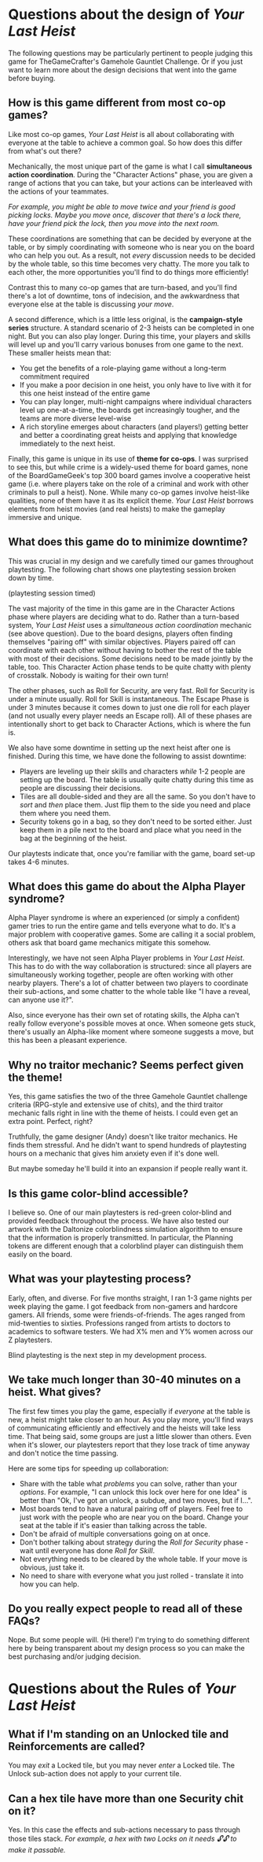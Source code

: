 
# Questions about the design of _Your Last Heist_

The following questions may be particularly pertinent to people judging this game for TheGameCrafter's Gamehole Gauntlet Challenge. Or if you just want to learn more about the design decisions that went into the game before buying.

## How is this game different from most co-op games?

Like most co-op games, _Your Last Heist_ is all about collaborating with everyone at the table to achieve a common goal. So how does this differ from what's out there?

Mechanically, the most unique part of the game is what I call **simultaneous action coordination**. During the "Character Actions" phase, you are given a range of actions that you can take, but your actions can be interleaved with the actions of your teammates.

_For example, you might be able to move twice and your friend is good picking locks. Maybe you move once, discover that there's a lock there, have your friend pick the lock, then you move into the next room._

These coordinations are something that can be decided by everyone at the table, or by simply coordinating with someone who is near you on the board who can help you out. As a result, not _every_ discussion needs to be decided by the whole table, so this time becomes very chatty. The more you talk to each other, the more opportunities you'll find to do things more efficiently!

Contrast this to many co-op games that are turn-based, and you'll find there's a lot of downtime, tons of indecision, and the awkwardness that everyone else at the table is discussing _your move_.

A second difference, which is a little less original, is the **campaign-style series** structure. A standard scenario of 2-3 heists can be completed in one night. But you can also play longer. During this time, your players and skills will level up and you'll carry various bonuses from one game to the next. These smaller heists mean that:
  * You get the benefits of a role-playing game without a long-term commitment required
  * If you make a poor decision in one heist, you only have to live with it for this one heist instead of the entire game
  * You can play longer, multi-night campaigns where individual characters level up one-at-a-time, the boards get increasingly tougher, and the teams are more diverse level-wise
  * A rich storyline emerges about characters (and players!) getting better and better a coordinating great heists and applying that knowledge immediately to the next heist.

Finally, this game is unique in its use of **theme for co-ops**. I was surprised to see this, but while crime is a widely-used theme for board games, none of the BoardGameGeek's top 300 board games involve a cooperative heist game (i.e. where players take on the role of a criminal and work with other criminals to pull a heist). None. While many co-op games involve heist-like qualities, none of them have it as its explicit theme. _Your Last Heist_ borrows elements from heist movies (and real heists) to make the gameplay immersive and unique.

## What does this game do to minimize downtime?

This was crucial in my design and we carefully timed our games throughout playtesting. The following chart shows one playtesting session broken down by time.

(playtesting session timed)

The vast majority of the time in this game are in the Character Actions phase where players are deciding what to do. Rather than a turn-based system, _Your Last Heist_ uses a *simultaneous action coordination* mechanic (see above question). Due to the board designs, players often finding themselves "pairing off" with similar objectives. Players paired off can coordinate with each other without having to bother the rest of the table with most of their decisions. Some decisions need to be made jointly by the table, too. This Character Action phase tends to be quite chatty with plenty of crosstalk. Nobody is waiting for their own turn!

The other phases, such as Roll for Security, are very fast. Roll for Security is under a minute usually. Roll for Skill is instantaneous. The Escape Phase is under 3 minutes because it comes down to just one die roll for each player (and not usually every player needs an Escape roll). All of these phases are intentionally short to get back to Character Actions, which is where the fun is.

We also have some downtime in setting up the next heist after one is finished. During this time, we have done the following to assist downtime:
  * Players are leveling up their skills and characters _while_ 1-2 people are setting up the board. The table is usually quite chatty during this time as people are discussing their decisions.
  * Tiles are all double-sided and they are all the same. So you don't have to _sort_ and _then_ place them. Just flip them to the side you need and place them where you need them.
  * Security tokens go in a bag, so they don't need to be sorted either. Just keep them in a pile next to the board and place what you need in the bag at the beginning of the heist.

Our playtests indicate that, once you're familiar with the game, board set-up takes 4-6 minutes.

## What does this game do about the Alpha Player syndrome?

Alpha Player syndrome is where an experienced (or simply a confident) gamer tries to run the entire game and tells everyone what to do. It's a major problem with cooperative games. Some are calling it a social problem, others ask that board game mechanics mitigate this somehow.

Interestingly, we have not seen Alpha Player problems in _Your Last Heist_. This has to do with the way collaboration is structured: since all players are simultaneously working together, people are often working with other nearby players. There's a lot of chatter between two players to coordinate their sub-actions, and some chatter to the whole table like "I have a reveal, can anyone use it?".

Also, since everyone has their own set of rotating skills, the Alpha can't really follow everyone's possible moves at once. When someone gets stuck, there's usually an Alpha-like moment where someone suggests a move, but this has been a pleasant experience.

## Why no traitor mechanic? Seems perfect given the theme!

Yes, this game satisfies the two of the three Gamehole Gauntlet challenge criteria (RPG-style and extensive use of chits), and the third traitor mechanic falls right in line with the theme of heists. I could even get an extra point. Perfect, right?

Truthfully, the game designer (Andy) doesn't like traitor mechanics. He finds them stressful. And he didn't want to spend hundreds of playtesting hours on a mechanic that gives him anxiety even if it's done well.

But maybe someday he'll build it into an expansion if people really want it.

## Is this game color-blind accessible?

I believe so. One of our main playtesters is red-green color-blind and provided feedback throughout the process. We have also tested our artwork with the Daltonize colorblindness simulation algorithm to ensure that the information is properly transmitted. In particular, the Planning tokens are different enough that a colorblind player can distinguish them easily on the board.

## What was your playtesting process?

Early, often, and diverse. For five months straight, I ran 1-3 game nights per week playing the game. I got feedback from non-gamers and hardcore gamers. All friends, some were friends-of-friends. The ages ranged from mid-twenties to sixties. Professions ranged from artists to doctors to academics to software testers. We had X% men and Y% women across our Z playtesters.

Blind playtesting is the next step in my development process.

## We take much longer than 30-40 minutes on a heist. What gives?

The first few times you play the game, especially if *everyone* at the table is new, a heist might take closer to an hour. As you play more, you'll find ways of communicating efficiently and effectively and the heists will take less time. That being said, some groups are just a little slower than others. Even when it's slower, our playtesters report that they lose track of time anyway and don't notice the time passing.

Here are some tips for speeding up collaboration:
  * Share with the table what *problems* you can solve, rather than your *options*. For example, "I can unlock this lock over here for one Idea" is better than "Ok, I've got an unlock, a subdue, and two moves, but if I...".
  * Most boards tend to have a natural pairing off of players. Feel free to just work with the people who are near you on the board. Change your seat at the table if it's easier than talking across the table.
  * Don't be afraid of multiple conversations going on at once.
  * Don't bother talking about strategy during the *Roll for Security* phase - wait until everyone has done *Roll for Skill*.
  * Not everything needs to be cleared by the whole table. If your move is obvious, just take it.
  * No need to share with everyone what you just rolled - translate it into how you can help.

## Do you really expect people to read all of these FAQs?

Nope. But some people will. (Hi there!) I'm trying to do something different here by being transparent about my design process so you can make the best purchasing and/or judging decision.

# Questions about the Rules of _Your Last Heist_

## What if I'm standing on an Unlocked tile and Reinforcements are called?

You may *exit* a Locked tile, but you may never *enter* a Locked tile. The Unlock sub-action does not apply to your current tile.

## Can a hex tile have more than one Security chit on it?

Yes. In this case the effects and sub-actions necessary to pass through those tiles stack. *For example, a hex with two Locks on it needs 🔓🔓 to make it passable.*

